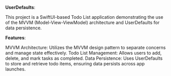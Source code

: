 **UserDefaults**:


This project is a SwiftUI-based Todo List application demonstrating the use of the MVVM (Model-View-ViewModel) architecture and UserDefaults for data persistence.



**Features**:


MVVM Architecture: Utilizes the MVVM design pattern to separate concerns and manage state effectively.
Todo List Management: Allows users to add, delete, and mark tasks as completed.
Data Persistence: Uses UserDefaults to store and retrieve todo items, ensuring data persists across app launches.
